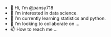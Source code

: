 - 👋 Hi, I’m @pansy718
- 👀 I’m interested in data science.
- 🌱 I’m currently learning statistics and python.
- 💞️ I’m looking to collaborate on ...
- 📫 How to reach me ...

<!---
pansy718/pansy718 is a ✨ special ✨ repository because its `README.md` (this file) appears on your GitHub profile.
You can click the Preview link to take a look at your changes.
--->
